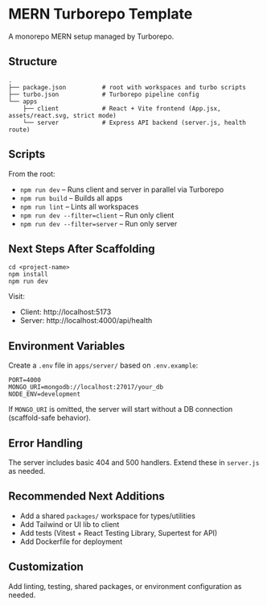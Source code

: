 # MERN Turborepo Template

A monorepo MERN setup managed by Turborepo.

## Structure

```
.
├── package.json          # root with workspaces and turbo scripts
├── turbo.json            # Turborepo pipeline config
└── apps
    ├── client            # React + Vite frontend (App.jsx, assets/react.svg, strict mode)
    └── server            # Express API backend (server.js, health route)
```

## Scripts

From the root:

- `npm run dev` – Runs client and server in parallel via Turborepo
- `npm run build` – Builds all apps
- `npm run lint` – Lints all workspaces
- `npm run dev --filter=client` – Run only client
- `npm run dev --filter=server` – Run only server

## Next Steps After Scaffolding

```
cd <project-name>
npm install
npm run dev
```

Visit:
- Client: http://localhost:5173
- Server: http://localhost:4000/api/health

## Environment Variables

Create a `.env` file in `apps/server/` based on `.env.example`:

```
PORT=4000
MONGO_URI=mongodb://localhost:27017/your_db
NODE_ENV=development
```

If `MONGO_URI` is omitted, the server will start without a DB connection (scaffold-safe behavior).

## Error Handling

The server includes basic 404 and 500 handlers. Extend these in `server.js` as needed.

## Recommended Next Additions

- Add a shared `packages/` workspace for types/utilities
- Add Tailwind or UI lib to client
- Add tests (Vitest + React Testing Library, Supertest for API)
- Add Dockerfile for deployment

## Customization

Add linting, testing, shared packages, or environment configuration as needed.
